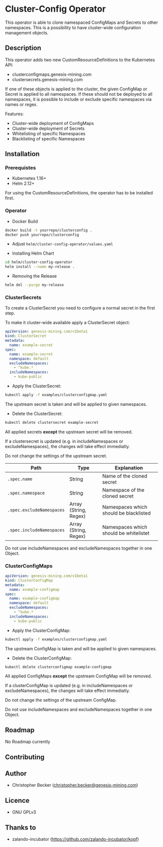 # Cluster-Config Operator

This operator is able to clone namespaced ConfigMaps and Secrets
to other namespaces. This is a possibility to have cluster-wide
configuration management objects.

## Description

This operator adds two new CustomResourceDefinitions to the Kubernetes API:
* clusterconfigmaps.genesis-mining.com
* clustersecrets.genesis-mining.com

If one of these objects is applied to the cluster, the given ConfigMap
or Secret is applied to all namespaces. If these should not be deployed
to all namespaces, it is possible to include or exclude specific namespaces via names or regex.

Features:
* Cluster-wide deployment of ConfigMaps
* Cluster-wide deployment of Secrets
* Whitelisting of specific Namespaces
* Blacklisting of specific Namespaces

## Installation

### Prerequistes

* Kubernetes 1.16+
* Helm 2.12+

For using the CustomResourceDefinitions, the operator has to be installed first.

### Operator

* Docker Build

```bash
docker build -t yourrepo/clusterconfig .
docker push yourrepo/clusterconfig
```

* Adjust `helm/cluster-config-operator/values.yaml`

* Installing Helm Chart

```bash
cd helm/cluster-config-operator
helm install --name my-release .
```

* Removing the Release

```bash
helm del --purge my-release
```

### ClusterSecrets

To create a ClusterSecret you need to configure a normal secret
in the first step.

To make it cluster-wide available apply a ClusterSecret object:

```yaml
apiVersion: genesis-mining.com/v1beta1
kind: ClusterSecret
metadata:
  name: example-secret
spec:
  name: example-secret
  namespace: default
  excludeNamespaces:
    - ^kube.*
  includeNamespaces:
    - kube-public
```

* Apply the ClusterSecret:

```bash
kubectl apply -f examples/clusterconfigmap.yaml
```

The upstream secret is taken and will be applied to given namespaces.

* Delete the ClusterSecret:
```bash
kubectl delete clustersecret example-secret
```

All applied secrets **except** the upstream secret will be removed.

If a clustersecret is updated (e.g. in includeNamespaces or excludeNamespaces), the changes
will take effect immediatly.

Do not change the settings of the upstream secret.

Path | Type | Explanation
---|---|---
`.spec.name` | String | Name of the cloned secret
`.spec.namespace` | String | Namespace of the cloned secret
`.spec.excludeNamespaces` | Array (String, Regex) | Namespaces which should be blacklisted
`.spec.includeNamespaces` | Array (String, Regex) | Namespaces which should be whitelistet

Do not use includeNamespaces and excludeNamespaces together in one Object.

### ClusterConfigMaps

```yaml
apiVersion: genesis-mining.com/v1beta1
kind: ClusterConfigMap
metadata:
  name: example-configmap
spec:
  name: example-configmap
  namespace: default
  excludeNamespaces:
    - ^kube.*
  includeNamespaces:
    - kube-public
```

* Apply the ClusterConfigMap:

```bash
kubectl apply -f examples/clusterconfigmap.yaml
```

The upstream ConfigMap is taken and will be applied to given namespaces.

* Delete the ClusterConfigMap:
```bash
kubectl delete clusterconfigmap example-configmap
```

All applied ConfigMaps **except** the upstream ConfigMap will be removed.

If a clusterConfigMap is updated (e.g. in includeNamespaces or excludeNamespaces), the changes
will take effect immediatly.

Do not change the settings of the upstream ConfigMap.

Do not use includeNamespaces and excludeNamespaces together in one Object.

## Roadmap

No Roadmap currently

## Contributing

## Author

* Christopher Becker (christopher.becker@genesis-mining.com)

## Licence

* GNU GPLv3

## Thanks to

* zalando-incubator (https://github.com/zalando-incubator/kopf)
